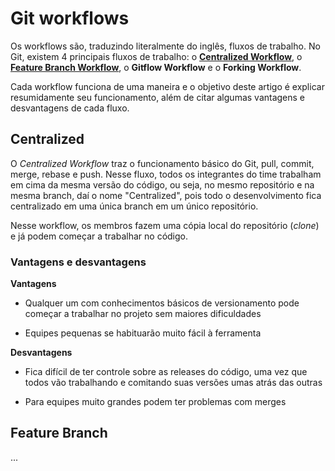 # Git workflows

Os workflows são, traduzindo literalmente do inglês, fluxos de trabalho. No Git, existem 4 principais fluxos de trabalho: o **[Centralized Workflow](#centralized)**, o **[Feature Branch Workflow](#feature-branch)**, o **Gitflow Workflow** e o **Forking Workflow**.

Cada workflow funciona de uma maneira e o objetivo deste artigo é explicar resumidamente seu funcionamento, além de citar algumas vantagens e desvantagens de cada fluxo.

## Centralized

O _Centralized Workflow_ traz o funcionamento básico do Git, pull, commit, merge, rebase e push. Nesse fluxo, todos os integrantes do time trabalham em cima da mesma versão do código, ou seja, no mesmo repositório e na mesma branch, daí o nome "Centralized", pois todo o desenvolvimento fica centralizado em uma única branch em um único repositório.

Nesse workflow, os membros fazem uma cópia local do repositório (_clone_) e já podem começar a trabalhar no código.

### Vantagens e desvantagens

**Vantagens**

- Qualquer um com conhecimentos básicos de versionamento pode começar a trabalhar no projeto sem maiores dificuldades

- Equipes pequenas se habituarão muito fácil à ferramenta

**Desvantagens**

 - Fica difícil de ter controle sobre as releases do código, uma vez que todos vão trabalhando e comitando suas versões umas atrás das outras

 - Para equipes muito grandes podem ter problemas com merges

## Feature Branch

 ...
